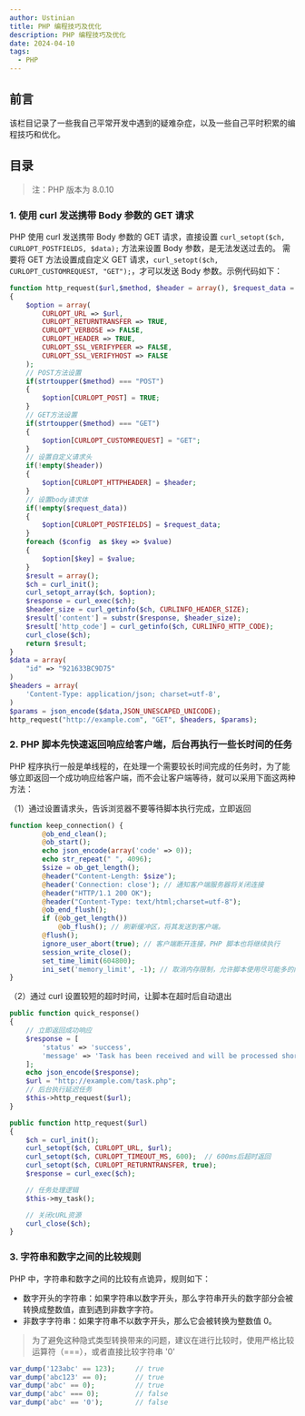 ```yaml
---
author: Ustinian
title: PHP 编程技巧及优化
description: PHP 编程技巧及优化
date: 2024-04-10
tags:
  - PHP
---
```


## 前言

该栏目记录了一些我自己平常开发中遇到的疑难杂症，以及一些自己平时积累的编程技巧和优化。

## 目录

> 注：PHP 版本为 8.0.10

### 1. 使用 curl 发送携带 Body 参数的 GET 请求

PHP 使用 curl 发送携带 Body 参数的 GET 请求，直接设置 `curl_setopt($ch, CURLOPT_POSTFIELDS, $data);` 方法来设置 Body 参数，是无法发送过去的。 需要将 GET 方法设置成自定义 GET 请求，`curl_setopt($ch, CURLOPT_CUSTOMREQUEST, "GET");`，才可以发送 Body 参数。示例代码如下：

```PHP
function http_request($url,$method, $header = array(), $request_data = "", $config = array())
{
    $option = array(
        CURLOPT_URL => $url,
        CURLOPT_RETURNTRANSFER => TRUE,
        CURLOPT_VERBOSE => FALSE,
        CURLOPT_HEADER => TRUE,
        CURLOPT_SSL_VERIFYPEER => FALSE,
        CURLOPT_SSL_VERIFYHOST => FALSE
    );
    // POST方法设置
    if(strtoupper($method) === "POST")
    {
        $option[CURLOPT_POST] = TRUE;
    }
    // GET方法设置
    if(strtoupper($method) === "GET")
    {
        $option[CURLOPT_CUSTOMREQUEST] = "GET";
    }
    // 设置自定义请求头
    if(!empty($header))
    {
        $option[CURLOPT_HTTPHEADER] = $header;
    }
    // 设置body请求体
    if(!empty($request_data))
    {
        $option[CURLOPT_POSTFIELDS] = $request_data;
    }
    foreach ($config  as $key => $value)
    {
        $option[$key] = $value;
    }
    $result = array();
    $ch = curl_init();
    curl_setopt_array($ch, $option);
    $response = curl_exec($ch);
    $header_size = curl_getinfo($ch, CURLINFO_HEADER_SIZE);
    $result['content'] = substr($response, $header_size);
    $result['http_code'] = curl_getinfo($ch, CURLINFO_HTTP_CODE);
    curl_close($ch);
    return $result;
}
$data = array(
    "id" => "921633BC9D75"
)
$headers = array(
    'Content-Type: application/json; charset=utf-8',
)
$params = json_encode($data,JSON_UNESCAPED_UNICODE);
http_request("http://example.com", "GET", $headers, $params);
```

### 2. PHP 脚本先快速返回响应给客户端，后台再执行一些长时间的任务

PHP 程序执行一般是单线程的，在处理一个需要较长时间完成的任务时，为了能够立即返回一个成功响应给客户端，而不会让客户端等待，就可以采用下面这两种方法：

（1）通过设置请求头，告诉浏览器不要等待脚本执行完成，立即返回

```php
function keep_connection() {
        @ob_end_clean();
        @ob_start();
        echo json_encode(array('code' => 0));
        echo str_repeat(" ", 4096);
        $size = ob_get_length();
        @header("Content-Length: $size");
        @header('Connection: close'); // 通知客户端服务器将关闭连接
        @header("HTTP/1.1 200 OK");
        @header("Content-Type: text/html;charset=utf-8");
        @ob_end_flush();
        if (@ob_get_length())
            @ob_flush(); // 刷新缓冲区，将其发送到客户端。
        @flush();
        ignore_user_abort(true); // 客户端断开连接，PHP 脚本也将继续执行
        session_write_close();
        set_time_limit(604800);
        ini_set('memory_limit', -1); // 取消内存限制，允许脚本使用尽可能多的内存。
}
```

（2）通过 curl 设置较短的超时时间，让脚本在超时后自动退出

```php
public function quick_response()
{
    // 立即返回成功响应
    $response = [
        'status' => 'success',
        'message' => 'Task has been received and will be processed shortly.'
    ];
    echo json_encode($response);
    $url = "http://example.com/task.php";
    // 后台执行延迟任务
    $this->http_request($url);
}

public function http_request($url)
{
    $ch = curl_init();
    curl_setopt($ch, CURLOPT_URL, $url);
    curl_setopt($ch, CURLOPT_TIMEOUT_MS, 600);  // 600ms后超时返回
    curl_setopt($ch, CURLOPT_RETURNTRANSFER, true);
    $response = curl_exec($ch);

    // 任务处理逻辑
    $this->my_task();

    // 关闭cURL资源
    curl_close($ch);
}
```

### 3. 字符串和数字之间的比较规则

PHP 中，字符串和数字之间的比较有点诡异，规则如下：

- 数字开头的字符串：如果字符串以数字开头，那么字符串开头的数字部分会被转换成整数值，直到遇到非数字字符。
- 非数字字符串：如果字符串不以数字开头，那么它会被转换为整数值 0。

> 为了避免这种隐式类型转换带来的问题，建议在进行比较时，使用严格比较运算符（===），或者直接比较字符串 '0'

```php
var_dump('123abc' == 123);     // true
var_dump('abc123' == 0);       // true
var_dump('abc' == 0);          // true
var_dump('abc' === 0);         // false
var_dump('abc' == '0');        // false
```
